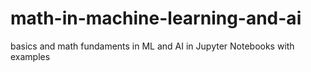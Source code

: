 # math-in-machine-learning-and-ai
basics and math fundaments in ML and AI in Jupyter Notebooks with examples
